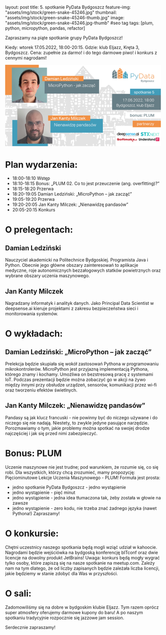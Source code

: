 layout: post
title: 5. spotkanie PyData Bydgoszcz
feature-img: "assets/img/stock/green-snake-45246.jpg"
thumbnail: "assets/img/stock/green-snake-45246-thumb.jpg"
image: "assets/img/stock/green-snake-45246.jpg-thumb" #seo tag
tags: [plum, python, micropython, pandas, refactor]

Zapraszamy na piąte spotkanie grupy PyData Bydgoszcz!

Kiedy: wtorek 17.05.2022, 18:00-20:15.
Gdzie: klub Eljazz, Kręta 3, Bydgoszcz.
Cena: zupełnie za darmo! i do tego darmowe piwo! i konkurs z cennymi nagrodami!

![Meetup image](/assets/img/meetups/2022.05-fb.jpg)

# Plan wydarzenia:

- 18:00-18:10 Wstęp
- 18:10-18:15 Bonus: „PLUM 02. Co to jest przeuczenie (ang. overfitting)?”
- 18:15-18:20 Przerwa
- 18:20-19:05 Damian Ledziński: „MicroPython – jak zacząć”
- 19:05-19:20 Przerwa
- 19:20-20:05 Jan Kanty Milczek: „Nienawidzę pandasów”
- 20:05-20:15 Konkurs


# O prelegentach:

## Damian Ledziński
Nauczyciel akademicki na Politechnice Bydgoskiej. Programista Java i Python. Obecnie jego główne obszary zainteresowań to aplikacje medyczne, roje autonomicznych bezzałogowych statków powietrznych oraz wybrane obszary uczenia maszynowego.

## Jan Kanty Milczek
Nagradzany informatyk i analityk danych. Jako Principal Data Scientist w deepsense.ai kieruje projektami z zakresu bezpieczeństwa sieci i monitorowania systemów.

# O wykładach:

## Damian Ledziński: „MicroPython – jak zacząć”
Prelekcja będzie skupiała się wokół zastosowań Pythona w programowaniu mikrokontrolerów. MicroPython jest przyjazną implementacją Pythona, którego znamy i kochamy. Umożliwa on bezstresową pracę z systemami IoT. Podczas prezentacji będzie można zobaczyć go w akcji na żywo między innymi przy obsłudze urządzeń, sensorów, komunikacji przez wi-fi oraz tworzeniu efektów świetlnych.

## Jan Kanty Milczek: „Nienawidzę pandasów”
Pandasy są jak klucz francuski - nie powinny być do niczego używane i do niczego się nie nadają. Niestety, to zwykle jedyne pasujące narzędzie. Porozmawiamy o tym, jakie problemy można spotkać na swojej drodze najczęściej i jak się przed nimi zabezpieczyć.

# Bonus: PLUM

Uczenie maszynowe nie jest trudne; pod warunkiem, że rozumie się, co się robi. Dla wszystkich, którzy chcą zrozumieć, mamy propozycję: Pięciominutowe Lekcje Uczenia Maszynowego - PLUM! Formuła jest prosta:
- jedno spotkanie PyData Bydgoszcz - jedno wystąpienie
- jedno wystąpienie - pięć minut
- jedno wystąpienie - jedna idea tłumaczona tak, żeby została w głowie na zawsze
- jedno wystąpienie - zero kodu, nie trzeba znać żadnego języka (nawet Pythona!)
Zapraszamy!

# O konkursie:

Chętni uczestnicy naszego spotkania będą mogli wziąć udział w kahoocie. Nagrodami będzie wejściówka na bydgoską konferencję bITconf oraz dwie licencje na dowolny produkt JetBrains!
Uwaga: konkurs będą mogły wygrać tylko osoby, które zapiszą się na nasze spotkanie na meetup.com. Zależy nam na tym dlatego, że od liczby zapisanych będzie zależała liczba licencji, jakie będziemy w stanie zdobyć dla Was w przyszłości.

# O sali:

Zadomowiliśmy się na dobre w bydgoskim klubie Eljazz. Tym razem oprócz super atmosfery oferujemy darmowe kupony do baru! A po naszym spotkaniu tradycyjnie rozpocznie się jazzowe jam session.

Serdecznie zapraszamy!
